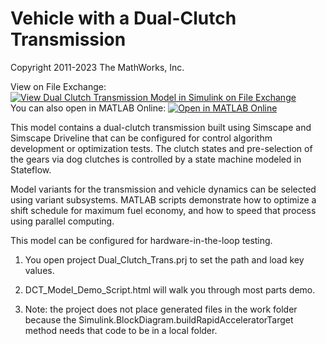 # **Vehicle with a Dual-Clutch Transmission**
Copyright 2011-2023 The MathWorks, Inc.

View on File Exchange: [![View Dual Clutch Transmission Model in Simulink on File Exchange](https://www.mathworks.com/matlabcentral/images/matlab-file-exchange.svg)](https://www.mathworks.com/matlabcentral/fileexchange/32246-dual-clutch-transmission-model-in-simulink)  
You can also open in MATLAB Online: [![Open in MATLAB Online](https://www.mathworks.com/images/responsive/global/open-in-matlab-online.svg)](https://matlab.mathworks.com/open/github/v1?repo=mathworks/Simscape-Dual-Clutch&project=Dual_Clutch_Trans.prj)

This model contains a dual-clutch transmission built using Simscape and 
Simscape Driveline that can be configured for control algorithm development 
or optimization tests. The clutch states and pre-selection of the gears 
via dog clutches is controlled by a state machine modeled in Stateflow. 

Model variants for the transmission and vehicle dynamics can be selected 
using variant subsystems. MATLAB scripts demonstrate how to optimize a shift 
schedule for maximum fuel economy, and how to speed that process using 
parallel computing. 

This model can be configured for hardware-in-the-loop testing. 

1. You open project Dual_Clutch_Trans.prj to set the path and load key values.

2. DCT_Model_Demo_Script.html will walk you through most parts demo. 

3. Note: the project does not place generated files in the work folder 
   because the Simulink.BlockDiagram.buildRapidAcceleratorTarget
   method needs that code to be in a local folder.



